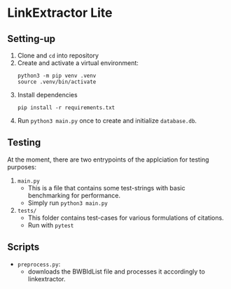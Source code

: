 # LinkExtractor Lite

## Setting-up

1. Clone and `cd` into repository
2. Create and activate a virtual environment:
    ```
    python3 -m pip venv .venv
    source .venv/bin/activate
    ```
3. Install dependencies
    ```
    pip install -r requirements.txt
    ```
4. Run `python3 main.py` once to create and initialize `database.db`.

## Testing

At the moment, there are two entrypoints of the applciation for testing purposes:
1. `main.py`
   - This is a file that contains some test-strings with basic benchmarking for performance.
   - Simply run `python3 main.py`
2. `tests/`
   - This folder contains test-cases for various formulations of citations.
   - Run with `pytest`

## Scripts

- `preprocess.py`:
  - downloads the BWBIdList file and processes it accordingly to linkextractor.  